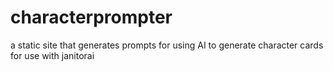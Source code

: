# characterprompter
a static site that generates prompts for using AI to generate character cards for use with janitorai
